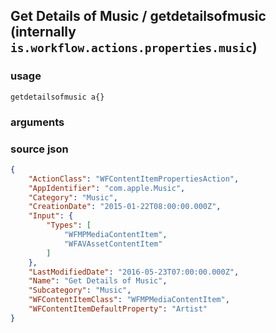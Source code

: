 
## Get Details of Music / getdetailsofmusic (internally `is.workflow.actions.properties.music`)




### usage
`getdetailsofmusic a{}`

### arguments


### source json

```json
{
	"ActionClass": "WFContentItemPropertiesAction",
	"AppIdentifier": "com.apple.Music",
	"Category": "Music",
	"CreationDate": "2015-01-22T08:00:00.000Z",
	"Input": {
		"Types": [
			"WFMPMediaContentItem",
			"WFAVAssetContentItem"
		]
	},
	"LastModifiedDate": "2016-05-23T07:00:00.000Z",
	"Name": "Get Details of Music",
	"Subcategory": "Music",
	"WFContentItemClass": "WFMPMediaContentItem",
	"WFContentItemDefaultProperty": "Artist"
}
```
